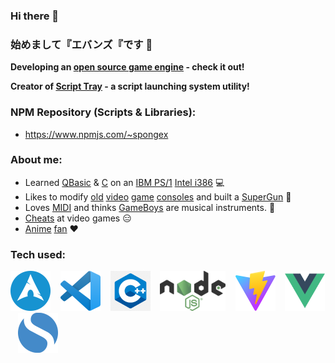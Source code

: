 ### Hi there 👋
### 始めまして『エバンズ『です 👋

__Developing an [open source game engine](https://github.com/wtfsystems) - check it out!__

__Creator of [Script Tray](https://github.com/AtomicSponge/script-tray/#readme) - a script launching system utility!__

### NPM Repository (Scripts & Libraries):
- https://www.npmjs.com/~spongex

### About me:
- Learned [QBasic](https://en.wikipedia.org/wiki/QBasic) & [C](https://en.wikipedia.org/wiki/The_C_Programming_Language) on an [IBM PS/1](https://en.wikipedia.org/wiki/IBM_PS/1) [Intel i386](https://en.wikipedia.org/wiki/I386) :computer:
- Likes to modify [old](https://en.wikipedia.org/wiki/TurboGrafx-16) [video](https://en.wikipedia.org/wiki/Super_Nintendo_Entertainment_System) [game](https://en.wikipedia.org/wiki/Sega_Saturn) [consoles](https://en.wikipedia.org/wiki/Nintendo_Entertainment_System) and built a [SuperGun](https://en.wikipedia.org/wiki/SuperGun) :space_invader:
- Loves [MIDI](https://en.wikipedia.org/wiki/MIDI) and thinks [GameBoys](https://en.wikipedia.org/wiki/Game_Boy) are musical instruments.  :musical_keyboard:
- [Cheats](https://imhex.werwolv.net/) at video games :expressionless:
- [A](https://en.wikipedia.org/wiki/Mobile_Suit_Gundam)[ni](https://en.wikipedia.org/wiki/Neon_Genesis_Evangelion)[me](https://typemoon.fandom.com/wiki/Fate_series) [fan](https://en.touhouwiki.net/wiki/Touhou_Wiki) :heart:

### Tech used:
<p>
<a href="https://archlinux.org/"><img style="height: 64px;" src="./images/arch.png"></a>
&nbsp;&nbsp;
<a href="https://code.visualstudio.com/"><img style="height: 64px;" src="./images/code.png"></a>
&nbsp;&nbsp;
<a href="https://isocpp.org/std/the-standard"><img style="height: 64px;" src="./images/c-logo-1.png"></a>
&nbsp;&nbsp;
<a href="https://nodejs.org/"><img style="height: 64px;" src="./images/nodejs.png"></a>
&nbsp;&nbsp;
<a href="https://vitejs.dev/"><img style="height: 64px;" src="./images/vite.svg"></a>
&nbsp;&nbsp;
<a href="https://vuejs.org/"><img style="height: 64px;" src="./images/vue-logo.png"></a>
&nbsp;&nbsp;
<a href="https://simplenote.com/"><img style="height: 64px;" src="./images/simplenote.png"></a>
&nbsp;&nbsp;
</p>
